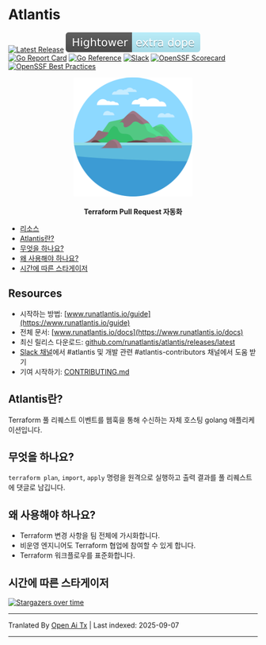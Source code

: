 # Atlantis <!-- omit in toc -->

[![Latest Release](https://img.shields.io/github/release/runatlantis/atlantis.svg)](https://github.com/runatlantis/atlantis/releases/latest)
[![SuperDopeBadge](https://raw.githubusercontent.com/runatlantis/atlantis/main/./runatlantis.io/public/hightower-super-dope.svg)](https://twitter.com/kelseyhightower/status/893260922222813184)
[![Go Report Card](https://goreportcard.com/badge/github.com/runatlantis/atlantis)](https://goreportcard.com/report/github.com/runatlantis/atlantis)
[![Go Reference](https://pkg.go.dev/badge/github.com/runatlantis/atlantis.svg)](https://pkg.go.dev/github.com/runatlantis/atlantis)
[![Slack](https://img.shields.io/badge/Join-Atlantis%20Community%20Slack-red)](https://slack.cncf.io/)
[![OpenSSF Scorecard](https://api.scorecard.dev/projects/github.com/runatlantis/atlantis/badge)](https://scorecard.dev/viewer/?uri=github.com/runatlantis/atlantis)
[![OpenSSF Best Practices](https://www.bestpractices.dev/projects/9428/badge)](https://www.bestpractices.dev/projects/9428)

<p align="center">
  <img src="https://raw.githubusercontent.com/runatlantis/atlantis/main/./runatlantis.io/public/hero.png" alt="Atlantis Logo"/><br><br>
  <b>Terraform Pull Request 자동화</b>
</p>

- [리소스](#resources)
- [Atlantis란?](#what-is-atlantis)
- [무엇을 하나요?](#what-does-it-do)
- [왜 사용해야 하나요?](#why-should-you-use-it)
- [시간에 따른 스타게이저](#stargazers-over-time)

## Resources
* 시작하는 방법: [www.runatlantis.io/guide](https://www.runatlantis.io/guide)
* 전체 문서: [www.runatlantis.io/docs](https://www.runatlantis.io/docs)
* 최신 릴리스 다운로드: [github.com/runatlantis/atlantis/releases/latest](https://github.com/runatlantis/atlantis/releases/latest)
* [Slack 채널](https://slack.cncf.io/)에서 #atlantis 및 개발 관련 #atlantis-contributors 채널에서 도움 받기
* 기여 시작하기: [CONTRIBUTING.md](https://raw.githubusercontent.com/runatlantis/atlantis/main/CONTRIBUTING.md)

## Atlantis란?
Terraform 풀 리퀘스트 이벤트를 웹훅을 통해 수신하는 자체 호스팅 golang 애플리케이션입니다.

## 무엇을 하나요?
`terraform plan`, `import`, `apply` 명령을 원격으로 실행하고 출력 결과를 풀 리퀘스트에 댓글로 남깁니다.

## 왜 사용해야 하나요?
* Terraform 변경 사항을 팀 전체에 가시화합니다.
* 비운영 엔지니어도 Terraform 협업에 참여할 수 있게 합니다.
* Terraform 워크플로우를 표준화합니다.

## 시간에 따른 스타게이저

[![Stargazers over time](https://starchart.cc/runatlantis/atlantis.svg)](https://starchart.cc/runatlantis/atlantis)



---


Tranlated By [Open Ai Tx](https://github.com/OpenAiTx/OpenAiTx) | Last indexed: 2025-09-07


---